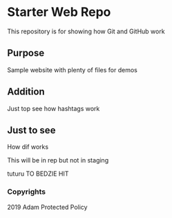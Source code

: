 # Starter Web Repo

This repository is for showing how Git and GitHub work

## Purpose

Sample website with plenty of files for demos

## Addition
Just top see how hashtags work

## Just to see
How dif works

This will be in rep but not in staging

tuturu
TO BEDZIE HIT

### Copyrights
2019 Adam Protected Policy
